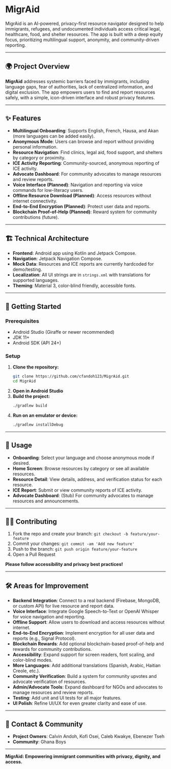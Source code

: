 # MigrAid

MigrAid is an AI-powered, privacy-first resource navigator designed to help immigrants, refugees, and undocumented individuals access critical legal, healthcare, food, and shelter resources. The app is built with a deep equity focus, prioritizing multilingual support, anonymity, and community-driven reporting.

---

## 🌍 Project Overview

**MigrAid** addresses systemic barriers faced by immigrants, including language gaps, fear of authorities, lack of centralized information, and digital exclusion. The app empowers users to find and report resources safely, with a simple, icon-driven interface and robust privacy features.

---

## ✨ Features

- **Multilingual Onboarding**: Supports English, French, Hausa, and Akan (more languages can be added easily).
- **Anonymous Mode**: Users can browse and report without providing personal information.
- **Resource Navigation**: Find clinics, legal aid, food support, and shelters by category or proximity.
- **ICE Activity Reporting**: Community-sourced, anonymous reporting of ICE activity.
- **Advocate Dashboard**: For community advocates to manage resources and review reports.
- **Voice Interface (Planned)**: Navigation and reporting via voice commands for low-literacy users.
- **Offline Resource Download (Planned)**: Access resources without internet connectivity.
- **End-to-End Encryption (Planned)**: Protect user data and reports.
- **Blockchain Proof-of-Help (Planned)**: Reward system for community contributions (future).

---

## 🏗️ Technical Architecture

- **Frontend**: Android app using Kotlin and Jetpack Compose.
- **Navigation**: Jetpack Navigation Compose.
- **Mock Data**: Resources and ICE reports are currently hardcoded for demo/testing.
- **Localization**: All UI strings are in `strings.xml` with translations for supported languages.
- **Theming**: Material 3, color-blind friendly, accessible fonts.

---

## 🚀 Getting Started

### Prerequisites
- Android Studio (Giraffe or newer recommended)
- JDK 11+
- Android SDK (API 24+)

### Setup
1. **Clone the repository:**
   ```bash
   git clone https://github.com/cfandoh123/MigrAid.git
   cd MigrAid
   ```
2. **Open in Android Studio**
3. **Build the project:**
   ```bash
   ./gradlew build
   ```
4. **Run on an emulator or device:**
   ```bash
   ./gradlew installDebug
   ```

---

## 📱 Usage

- **Onboarding**: Select your language and choose anonymous mode if desired.
- **Home Screen**: Browse resources by category or see all available resources.
- **Resource Detail**: View details, address, and verification status for each resource.
- **ICE Report**: Submit or view community reports of ICE activity.
- **Advocate Dashboard**: (Stub) For community advocates to manage resources and announcements.

---

## 🧑‍💻 Contributing

1. Fork the repo and create your branch: `git checkout -b feature/your-feature`
2. Commit your changes: `git commit -am 'Add new feature'`
3. Push to the branch: `git push origin feature/your-feature`
4. Open a Pull Request

**Please follow accessibility and privacy best practices!**

---

## 🛠️ Areas for Improvement

- **Backend Integration**: Connect to a real backend (Firebase, MongoDB, or custom API) for live resource and report data.
- **Voice Interface**: Integrate Google Speech-to-Text or OpenAI Whisper for voice navigation and reporting.
- **Offline Support**: Allow users to download and access resources without internet.
- **End-to-End Encryption**: Implement encryption for all user data and reports (e.g., Signal Protocol).
- **Blockchain Rewards**: Add optional blockchain-based proof-of-help and rewards for community contributions.
- **Accessibility**: Expand support for screen readers, font scaling, and color-blind modes.
- **More Languages**: Add additional translations (Spanish, Arabic, Haitian Creole, etc.).
- **Community Verification**: Build a system for community upvotes and advocate verification of resources.
- **Admin/Advocate Tools**: Expand dashboard for NGOs and advocates to manage resources and review reports.
- **Testing**: Add unit and UI tests for all major features.
- **UI Polish**: Refine UI/UX for even greater clarity and ease of use.

---

## 📣 Contact & Community

- **Project Owners**: Calvin Andoh, Kofi Osei, Caleb Kwakye, Ebenezer Tseh
- **Community**: Ghana Boys 


---

**MigrAid: Empowering immigrant communities with privacy, dignity, and access.** 
